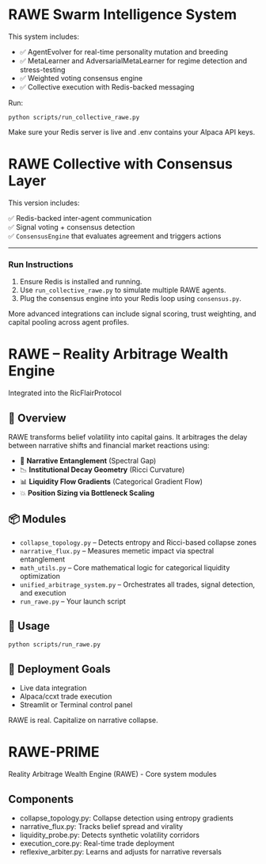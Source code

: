 # RAWE Swarm Intelligence System

This system includes:
- ✅ AgentEvolver for real-time personality mutation and breeding
- ✅ MetaLearner and AdversarialMetaLearner for regime detection and stress-testing
- ✅ Weighted voting consensus engine
- ✅ Collective execution with Redis-backed messaging

Run:
```
python scripts/run_collective_rawe.py
```

Make sure your Redis server is live and .env contains your Alpaca API keys.


# RAWE Collective with Consensus Layer

This version includes:

✅ Redis-backed inter-agent communication  
✅ Signal voting + consensus detection  
✅ `ConsensusEngine` that evaluates agreement and triggers actions

---

### Run Instructions

1. Ensure Redis is installed and running.
2. Use `run_collective_rawe.py` to simulate multiple RAWE agents.
3. Plug the consensus engine into your Redis loop using `consensus.py`.

More advanced integrations can include signal scoring, trust weighting, and capital pooling across agent profiles.

# RAWE – Reality Arbitrage Wealth Engine
Integrated into the RicFlairProtocol

## 🔮 Overview
RAWE transforms belief volatility into capital gains. It arbitrages the delay between narrative shifts and financial market reactions using:

- 🧠 **Narrative Entanglement** (Spectral Gap)
- 📉 **Institutional Decay Geometry** (Ricci Curvature)
- 📊 **Liquidity Flow Gradients** (Categorical Gradient Flow)
- 💥 **Position Sizing via Bottleneck Scaling**

## 📦 Modules
- `collapse_topology.py` – Detects entropy and Ricci-based collapse zones
- `narrative_flux.py` – Measures memetic impact via spectral entanglement
- `math_utils.py` – Core mathematical logic for categorical liquidity optimization
- `unified_arbitrage_system.py` – Orchestrates all trades, signal detection, and execution
- `run_rawe.py` – Your launch script

## 🚀 Usage
```bash
python scripts/run_rawe.py
```

## 🔗 Deployment Goals
- Live data integration
- Alpaca/ccxt trade execution
- Streamlit or Terminal control panel

RAWE is real. Capitalize on narrative collapse.

# RAWE-PRIME

Reality Arbitrage Wealth Engine (RAWE) - Core system modules

## Components
- collapse_topology.py: Collapse detection using entropy gradients
- narrative_flux.py: Tracks belief spread and virality
- liquidity_probe.py: Detects synthetic volatility corridors
- execution_core.py: Real-time trade deployment
- reflexive_arbiter.py: Learns and adjusts for narrative reversals
